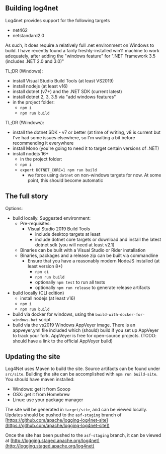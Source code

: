 ## Building log4net

Log4net provides support for the following targets
- net462
- netstandard2.0

As such, it does require a relatively full .net environment on Windows to build.
I have recently found a fairly freshly-installed win11 machine to work adequately,
after adding the "windows feature" for ".NET Framework 3.5 (includes .NET 2.0 and 3.0)"

TL;DR (Windows):
- install Visual Studio Build Tools (at least VS2019)
- install nodejs (at least v16)
- install dotnet (v7+) and the .NET SDK (current latest)
- install dotnet 2, 3, 3.5 via "add windows features"
- in the project folder:
  - `npm i`
  - `npm run build`

TL;DR (!Windows):
- install the dotnet SDK - v7 or better (at time of writing, v8 is current but
  I've had some issues elsewhere, so I'm waiting a bit before recommending it
  everywhere
- install Mono (you're going to need it to target certain versions of .NET)
- install nodejs 16+
  - in the project folder:
  - `npm i`
  - `export DOTNET_CORE=1 npm run build`
    - we force using `dotnet` on non-windows targets for now. At some point,
      this should become automatic

## The full story

Options:
- build locally. Suggested environment:
    - Pre-requisites:
        - Visual Studio 2019 Build Tools
            - include desktop targets at least
            - include dotnet core targets or download and install
                the latest dotnet sdk (you will need at least v2.1)
    - Binaries can be built with a Visual Studio or Rider installation
    - Binaries, packages and a release zip can be built via commandline
        - Ensure that you have a reasonably modern NodeJS installed (at least version 8+)
            - `npm ci`
            - `npm run build`
            - optionally `npm test` to run all tests
            - optionally `npm run release` to generate release artifacts
- build locally (CLI edition)
  - install nodejs (at least v16)
  - `npm i`
  - `npm run build`
- build via docker for windows, using the `build-with-docker-for-windows.bat` script
- build via the vs2019 Windows AppVeyer image. There is an appveyer.yml file
    included which (should) build if you set up AppVeyer to track
    your fork. AppVeyer is free for open-source projects.
    (TODO: should have a link to the official AppVeyer build)

## Updating the site

Log4Net uses Maven to build the site. Source artifacts can be found under `src/site`.
Building the site can be accomplished with `npm run build-site`. You should have maven
installed:
- Windows: get it from Scoop
- OSX: get it from Homebrew
- Linux: use your package manager

The site will be generated in `target/site`, and can be viewed locally. Updates should
be pushed to the `asf-staging` branch of [https://github.com/apache/logging-log4net-site](https://github.com/apache/logging-log4net-site])

Once the site has been pushed to the `asf-staging` branch, it can be viewed at
[http://logging.staged.apache.org/log4net](http://logging.staged.apache.org/log4net)
